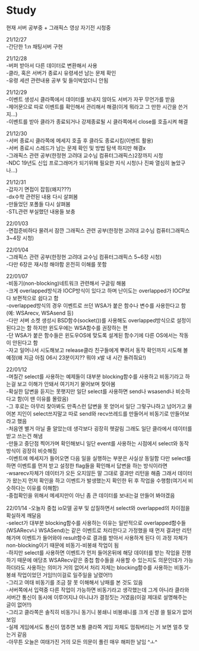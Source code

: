 # Study
현재 서버 공부중 + 그래픽스 영상 자기전 시청중

21/12/27  
-간단한 1:n 채팅서버 구현  

21/12/28  
-버퍼 받아서 다른 데이터로 변환해서 사용  
-클라, 혹은 서버가 종료시 유령세션 남는 문제 확인  
-유령 세션 관련내용 공부 및 들이박았더니 안됨  

21/12/29  
-이벤트 생성시 클라쪽에서 데이터를 보내지 않아도 서버가 자꾸 무언가를 받음  
-제어문으로 따로 이벤트를 확인해서 관리해서 해결(이게 뭐라고 그 만한 시간을 쓴거지...)  
-이벤트를 받아 클라가 종료되거나 강제종료될 시 클라쪽에서 close를 호출시켜 해결  

21/12/30  
-서버 종료시 클라쪽에 메세지 호출 후 클라도 종료시킴(이벤트 활용)  
-서버 종료시 스레드가 남는 문제 확인 및 방법 탐색 하지만 해결x  
-그래픽스 관련 공부(한정현 고려대 교수님 컴퓨터그래픽스)2장까지 시청  
-NDC 19년도 신입 프로그래머가 되기위해 필요한 지식 시청(나 진짜 열심히 놀았구나...)  

21/12/31  
-갑자기 면접이 잡힘(왜지???)  
-dx수학 관련된 내용 다시 살펴봄  
-만들었던 포폴들 다시 살펴봄  
-STL관련 부실했던 내용들 보충  

22/01/03  
-면접준비하다 물려서 잠깐 그래픽스 관련 공부(한정현 고려대 교수님 컴퓨터그래픽스 3~4장 시청)  

22/01/04  
-그래픽스 관련 공부(한정현 고려대 교수님 컴퓨터그래픽스 5~6장 시청)  
-다만 6장은 재시청 해야함 온전히 이해를 못함  

22/01/07  
-비동기(non-blocking)네트워크 관련해서 구글링 해봄  
-크게 overlapped방식과 IOCP방식이 있다고 하며 난이도는 overlapped가 IOCP보다 보편적으로 쉽다고 함  
-overlapped방식의 경우 이벤트로 쓰던 WSA가 붙은 함수나 변수를 사용한다고 함(예: WSArecv, WSAsend 등)  
-다만 서버 소켓 생성시 BSD함수(socket())를 사용해도 overlapped방식으로 설정이 된다고는 함 하지만 윈도우에는 WSA함수를 권장하는 편  
-단 WSA가 붙은 함수들은 윈도우OS에 맞도록 설계된 함수기에 다른 OS에서는 작동이 안된다고 함  
-자고 일어나서 시도해보고 release클라 친구들에게 뿌려서 동작 확인까지 시도해 볼 예정(왜 지금 아침 06시 23분이지?? 뭐야 x발 내 시간 돌려줘요!)  

22/01/12  
-며칠간 select를 사용하는 예제들이 대부분 blocking함수를 사용하고 비동기라고 하는걸 보고 이해가 안돼서 여기저기 물어보며 찾아봄  
-확실한 답변을 듣지는 못햇지만 일단 select를 사용하면 send나 wsasend나 비슷하다고 함(이 땐 이유를 몰랐음)  
-그 후로는 아무리 찾아봐도 만족스런 답변을 못 얻어서 일단 그렇구나하고 넘어가고 물어본 지인이 select쓰지말고 따로 send와 recv쓰레드를 만들어서 비동기로 만들어보라고 했음  
-처음엔 별거 아닐 줄 알았는데 생각보다 굉장히 헷갈림 그래도 일단 클라에서 데이터를 받고 쓰는건 해냄  
-만들고 중단점 찍어가며 확인해보니 일단 event를 사용하는 시점에서 select와 동작 방식이 굉장히 비슷해짐  
-이벤트에 메세지가 들어오면 다음 일을 실행하는 부분은 사실상 동일함 다만 select를 하면 이벤트를 먼저 받고 설정한 flag들을 확인해서 답변을 하는 방식이라면  
-wsarecv자체가 데이터가 오든 오지않든 말 그대로 결과만 리턴을 해줌 그래서 데이터가 왔는지 먼저 확인을 하고 이벤트가 발생했는지 확인한 뒤 후 작업을 수행함(여기서 비슷하다는 이유를 이해함)  
-중첩확인을 위해서 메세지만이 아닌 좀 큰 데이터를 보내는걸 만들어 봐야겠음  

22/01/14
-오늘자 중첩 io모델 공부 및 삽질하면서 select와 overlapped의 차이점을 확실하게 깨달음  
-select가 대부분 blocking함수를 사용하는 이유는 일반적으로 overlapped함수들(WSARecv나 WSASend)는 같은 이벤트로 처리한다고
가정했을 때 먼저 결과만 리턴해가며 이벤트가 들어와야 result함수로 결과를 받아서 사용하게 된다 이 과정 자체가 non-blocking이기 때문에 비동기-비봉쇄 작업이 됨  
-하지만 select를 사용하면 이벤트가 먼저 들어온뒤에 해당 데이터를 받는 작업을 진행하기 때문에 애당초 WSARecv같은 중첩 함수들을 사용할 수 있는지도 의문인데가
가능하더라도 사용하는 의미가 거의 없어서 처리 자체는 blocking함수를 사용하는 비동기-봉쇄 작업이었던 거임!!(이걸로 일주일을 날렸어!!)  
-그리고 여태 비동기를 조금 잘 못 이해해서 낭패를 본 것도 있음  
-서버쪽에서 입력중 다른 작업이 가능하면 비동기라고 생각했는데 그게 아니라 클라와 서버간 통신이 동시에 이루어지냐 아니냐가 결정짓는 거였음(이걸 제대로 설명해주는 글이 없어!!)  
-그리고 클라쪽은 솔직히 비동기니 동기니 봉쇄니 비봉쇄니를 크게 신경 쓸 필요가 없어보임  
-실제 게임에서도 통신이 멈추면 보통 클라쪽 게임 자체도 멈춰버리는 거 보면 얼추 맞는거 같음  
-아무튼 오늘은 여태가진 거의 모든 의문이 풀린 매우 해피한 날임 ^ㅗ^  
